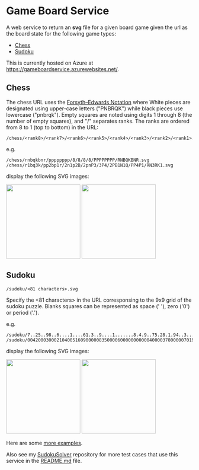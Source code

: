 # Game Board Service

A web service to return an **svg** file for a given board game given the url as the board state for the following game types:

- [Chess](#chess)
- [Sudoku](#sudoku)

This is currently hosted on Azure at https://gameboardservice.azurewebsites.net/.

## Chess

The chess URL uses the [Forsyth–Edwards Notation](https://en.wikipedia.org/wiki/Forsyth%E2%80%93Edwards_Notation) where White pieces are designated using upper-case letters ("PNBRQK") while black pieces use lowercase ("pnbrqk"). Empty squares are noted using digits 1 through 8 (the number of empty squares), and "/" separates ranks. The ranks are ordered from 8 to 1 (top to bottom) in the URL:

```
/chess/<rank8>/<rank7>/<rank6>/<rank5>/<rank4>/<rank3>/<rank2>/<rank1>.svg
```

e.g.

```
/chess/rnbqkbnr/pppppppp/8/8/8/8/PPPPPPPP/RNBQKBNR.svg
/chess/r1bq3k/pp2bp1r/2n1p2B/2pnP3/3P4/2PB1N1Q/PP4P1/RN3RK1.svg
```

display the following SVG images:

<a href="https://gameboardservice.azurewebsites.net/chess/rnbqkbnr/pppppppp/8/8/8/8/PPPPPPPP/RNBQKBNR.svg"><img src="https://gameboardservice.azurewebsites.net/chess/rnbqkbnr/pppppppp/8/8/8/8/PPPPPPPP/RNBQKBNR.svg" width="200" /></a>
<a href="https://gameboardservice.azurewebsites.net/chess/r1bq3k/pp2bp1r/2n1p2B/2pnP3/3P4/2PB1N1Q/PP4P1/RN3RK1.svg"><img src="https://gameboardservice.azurewebsites.net/chess/r1bq3k/pp2bp1r/2n1p2B/2pnP3/3P4/2PB1N1Q/PP4P1/RN3RK1.svg" width="200" /></a>

## Sudoku

```
/sudoku/<81 characters>.svg
```

Specify the <81 characters> in the URL corresponsing to the 9x9 grid of the sudoku puzzle. Blanks squares can be represented as space (' '), zero ('0') or period ('.').

e.g.
```
/sudoku/7..25..98..6....1....61.3..9....1.......8.4.9..75.28.1.94..3.......4923.61.....4..svg
/sudoku/004200030002104005160900000835000060000000000040000378000007019500602700090003200.svg
```

display the following SVG images:

<a href="https://gameboardservice.azurewebsites.net/sudoku/7..25..98..6....1....61.3..9....1.......8.4.9..75.28.1.94..3.......4923.61.....4..svg"><img src="https://gameboardservice.azurewebsites.net/sudoku/7..25..98..6....1....61.3..9....1.......8.4.9..75.28.1.94..3.......4923.61.....4..svg" width="200" /></a>
<a href="https://gameboardservice.azurewebsites.net/sudoku/004200030002104005160900000835000060000000000040000378000007019500602700090003200.svg"><img src="https://gameboardservice.azurewebsites.net/sudoku/004200030002104005160900000835000060000000000040000378000007019500602700090003200.svg" width="200" /></a>

Here are some [more examples](http://forum.enjoysudoku.com/patterns-game-results-t6291.html).

Also see my [SudokuSolver](https://github.com/Arlorean/SudokuSolver) repository for more test cases that use this service in the [README.md](https://github.com/Arlorean/SudokuSolver/blob/master/README.md#performance) file.
